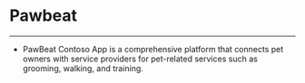 # Pawbeat

---
- PawBeat Contoso App is a comprehensive platform that connects pet owners with service providers for pet-related services such as grooming, walking, and training.
